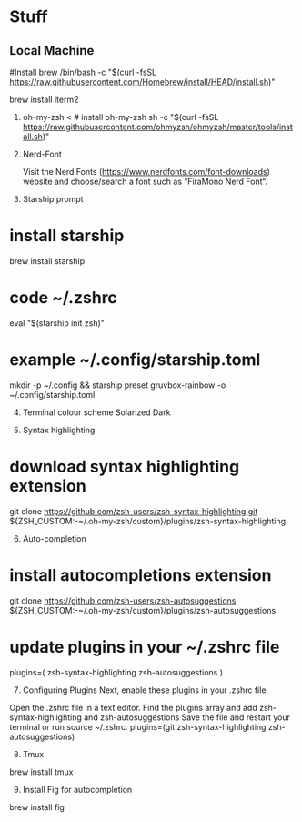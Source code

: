 # Stuff

## Local Machine
#Install brew 
/bin/bash -c "$(curl -fsSL https://raw.githubusercontent.com/Homebrew/install/HEAD/install.sh)"

brew install iterm2
1. oh-my-zsh
< # install oh-my-zsh
sh -c "$(curl -fsSL https://raw.githubusercontent.com/ohmyzsh/ohmyzsh/master/tools/install.sh)"
>

2. Nerd-Font

   Visit the Nerd Fonts (https://www.nerdfonts.com/font-downloads) website and choose/search a font such as “FiraMono Nerd Font“.

3. Starship prompt
# install starship
brew install starship

# code ~/.zshrc

eval "$(starship init zsh)"

# example ~/.config/starship.toml

mkdir -p ~/.config && starship preset gruvbox-rainbow -o ~/.config/starship.toml

4. Terminal colour scheme
Solarized Dark 

5. Syntax highlighting
# download syntax highlighting extension
git clone https://github.com/zsh-users/zsh-syntax-highlighting.git ${ZSH_CUSTOM:-~/.oh-my-zsh/custom}/plugins/zsh-syntax-highlighting

6. Auto-completion

# install autocompletions extension
git clone https://github.com/zsh-users/zsh-autosuggestions ${ZSH_CUSTOM:-~/.oh-my-zsh/custom}/plugins/zsh-autosuggestions
# update plugins in your ~/.zshrc file
plugins=(
    zsh-syntax-highlighting 
    zsh-autosuggestions
)

7. Configuring Plugins
Next, enable these plugins in your .zshrc file.

Open the .zshrc file in a text editor.
Find the plugins array and add zsh-syntax-highlighting and zsh-autosuggestions
Save the file and restart your terminal or run source ~/.zshrc.
plugins=(git zsh-syntax-highlighting zsh-autosuggestions)

8. Tmux

brew install tmux

9.  Install Fig for autocompletion

brew install fig

